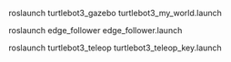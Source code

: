 
roslaunch turtlebot3_gazebo turtlebot3_my_world.launch

roslaunch edge_follower edge_follower.launch

roslaunch turtlebot3_teleop turtlebot3_teleop_key.launch